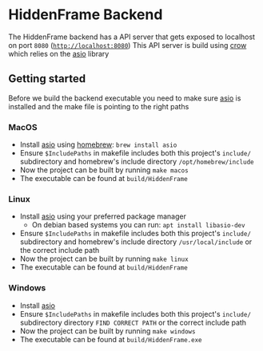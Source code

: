 # HiddenFrame Backend

The HiddenFrame backend has a API server that gets exposed to localhost on port `8080` ([`http://localhost:8080`](http://localhost:8080))
This API server is build using [crow](https://crowcpp.org/master/) which relies on the [asio](https://think-async.com/Asio/) library

## Getting started

Before we build the backend executable you need to make sure [asio](https://think-async.com/Asio/) is installed and the make file is pointing to the right paths

### MacOS

- Install [asio](https://think-async.com/Asio/) using [homebrew](https://brew.sh/): `brew install asio`
- Ensure `$IncludePaths` in makefile includes both this project's `include/` subdirectory and homebrew's include directory `/opt/homebrew/include`
- Now the project can be built by running `make macos`
- The executable can be found at `build/HiddenFrame`

### Linux

- Install [asio](https://think-async.com/Asio/) using your preferred package manager
  - On debian based systems you can run: `apt install libasio-dev`
- Ensure `$IncludePaths` in makefile includes both this project's `include/` subdirectory and homebrew's include directory `/usr/local/include` or the correct include path
- Now the project can be built by running `make linux`
- The executable can be found at `build/HiddenFrame`

### Windows

- Install [asio](https://think-async.com/Asio/) 
- Ensure `$IncludePaths` in makefile includes both this project's `include/` subdirectory  directory `FIND CORRECT PATH` or the correct include path
- Now the project can be built by running `make windows`
- The executable can be found at `build/HiddenFrame.exe`
